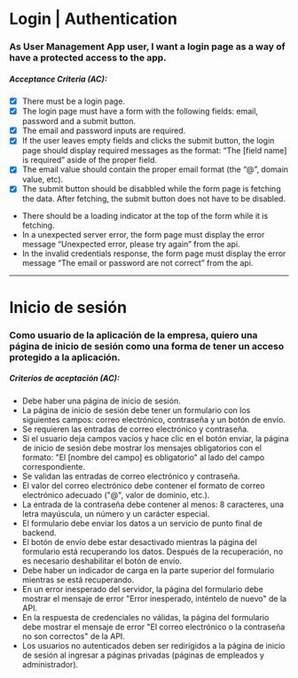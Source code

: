 # Login | Authentication

### As User Management App user, I want a login page as a way of have a protected access to the app.

##### Acceptance Criteria (AC):

- [x] There must be a login page.
- [x] The login page must have a form with the following fields: email, password and
      a submit button.
- [x] The email and password inputs are required.
- [x] If the user leaves empty fields and clicks the submit button, the login page
      should display required messages as the format: “The [field name] is required”
      aside of the proper field.
- [x] The email value should contain the proper email format (the “@”, domain value,
      etc).
- [x] The submit button should be disabbled while the form page is fetching the
      data. After fetching, the submit button does not have to be disabled.
- There should be a loading indicator at the top of the form while it is
  fetching.
- In a unexpected server error, the form page must display the error message
  “Unexpected error, please try again” from the api.
- In the invalid credentials response, the form page must display the error
  message “The email or password are not correct” from the api.

---

# Inicio de sesión

### Como usuario de la aplicación de la empresa, quiero una página de inicio de sesión como una forma de tener un acceso protegido a la aplicación.

##### Criterios de aceptación (AC):

- Debe haber una página de inicio de sesión.
- La página de inicio de sesión debe tener un formulario con los siguientes
  campos: correo electrónico, contraseña y un botón de envío.
- Se requieren las entradas de correo electrónico y contraseña.
- Si el usuario deja campos vacíos y hace clic en el botón enviar, la página de
  inicio de sesión debe mostrar los mensajes obligatorios con el formato: "El
  [nombre del campo] es obligatorio" al lado del campo correspondiente.
- Se validan las entradas de correo electrónico y contraseña.
- El valor del correo electrónico debe contener el formato de correo electrónico
  adecuado ("@", valor de dominio, etc.).
- La entrada de la contraseña debe contener al menos: 8 caracteres, una letra
  mayúscula, un número y un carácter especial.
- El formulario debe enviar los datos a un servicio de punto final de backend.
- El botón de envío debe estar desactivado mientras la página del formulario
  está recuperando los datos. Después de la recuperación, no es necesario
  deshabilitar el botón de envío.
- Debe haber un indicador de carga en la parte superior del formulario mientras
  se está recuperando.
- En un error inesperado del servidor, la página del formulario debe mostrar el
  mensaje de error "Error inesperado, inténtelo de nuevo" de la API.
- En la respuesta de credenciales no válidas, la página del formulario debe
  mostrar el mensaje de error "El correo electrónico o la contraseña no son
  correctos" de la API.
- Los usuarios no autenticados deben ser redirigidos a la página de inicio de
  sesión al ingresar a páginas privadas (páginas de empleados y administrador).
